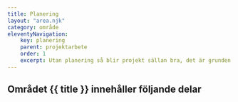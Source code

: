 ```yaml
---
title: Planering
layout: "area.njk"
category: område
eleventyNavigation:
    key: planering
    parent: projektarbete
    order: 1
    excerpt: Utan planering så blir projekt sällan bra, det är grunden och en förutsättning för arbetet
---
```

## Området {{ title }} innehåller följande delar

